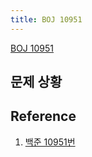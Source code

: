 ```yaml
---
title: BOJ 10951
---
```


[BOJ 10951](https://www.acmicpc.net/problem/10951)

## 문제 상황

## Reference

1. [백준 10951번](https://st-lab.tistory.com/257)
